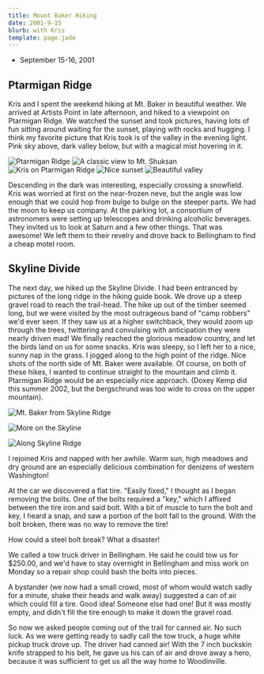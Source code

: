```yaml
---
title: Mount Baker Hiking
date: 2001-9-15
blurb: with Kris
template: page.jade
---
```


* September 15-16, 2001

Ptarmigan Ridge
-----------

Kris and I spent the weekend hiking at Mt. Baker in beautiful weather. 
We arrived at Artists Point in late afternoon, and hiked to a viewpoint 
on Ptarmigan Ridge. We watched the sunset and took pictures, having lots
of fun sitting around waiting for the sunset, playing with rocks
and hugging. I think my favorite picture that Kris took is of the
valley in the evening light. Pink sky above, dark valley below, but
with a magical mist hovering in it.


![Ptarmigan Ridge](images/pridge.jpg)
![A classic view to Mt. Shuksan](images/nshuk.jpg)
![Kris on Ptarmigan Ridge](images/krisittn.jpg)
![Nice sunset](images/sunsets.jpg)
![Beautiful valley](images/valeven.jpg)


Descending 
in the dark was interesting, especially crossing a snowfield. Kris was
worried at first on the near-frozen neve, but the angle was low enough
that we could hop from bulge to bulge on the steeper parts.
We had the moon to keep us company. At the parking lot, a consortium
of astronomers were setting up telescopes and drinking alcoholic
beverages. They invited us to look at Saturn and a few other things.
That was awesome! We left them to their revelry and drove back to 
Bellingham to find a cheap motel room.



Skyline Divide
-----------

The next day, we hiked up 
the Skyline Divide. I had been entranced by pictures of the long ridge
in the hiking guide book. We drove up a steep gravel road to reach
the trail-head. The hike up out of the timber seemed long, but we
were visited by the most outrageous band of "camp robbers" we'd ever
seen. If they saw us at a higher switchback, they would zoom up through
the trees, twittering and convulsing with anticipation 
they were nearly driven mad! We finally reached the glorious
meadow country, and let the birds land on us for some snacks.
Kris was sleepy, so I left her to a nice, sunny nap in the grass.
I jogged 
along to the high point of the ridge. Nice shots of the north side 
of Mt. Baker were available. Of course, on both of these hikes, I wanted
to continue straight to the mountain and climb it. Ptarmigan Ridge
would be an especially nice approach. (Doxey Kemp did this summer 2002,
but the bergschrund was too wide to cross on the upper mountain).


![Mt. Baker from Skyline Ridge](images/bakerho.jpg)

![More on the Skyline](images/datrail.jpg)

![Along Skyline Ridge](images/sideview.jpg)


I rejoined Kris and napped with her awhile. Warm
sun, high meadows and dry ground are an especially delicious combination
for denizens of western Washington!



At the car we discovered a flat tire. "Easily fixed," I thought as
I began removing the bolts. One of the bolts required a
"key," which I affixed between the tire iron and said bolt. 
With a bit of muscle to turn the bolt and key, I heard a snap,
and saw a portion of the bolt fall to the ground. With the bolt broken,
there was no way to remove the tire!



How could a steel bolt break? What a disaster!



We called a tow truck driver in Bellingham. He said he could tow us for
$250.00, and we'd have to stay overnight in Bellingham and miss work on
Monday so a repair shop could bash the bolts into pieces.



A bystander (we now had a small crowd, most of whom would watch sadly
for a minute, shake their heads and walk away) suggested a can of air
which could fill a tire. Good idea! Someone else had one! But it was
mostly empty, and didn't fill the tire enough to make it down the gravel
road.



So now we asked people coming out of the trail for canned air. No such luck.
As we were getting ready to sadly call the tow truck, a huge white pickup
truck drove up. The driver had canned air! With the 7 inch buckskin knife
strapped to his belt, he gave us his can of air and drove away a hero,
because it was sufficient to get us all the way home to Woodinville.


